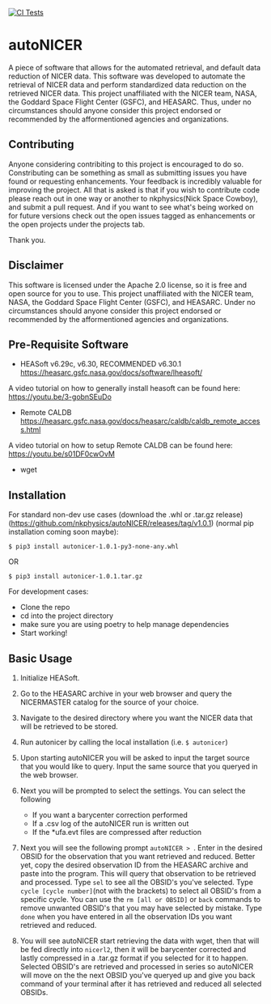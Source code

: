[![CI Tests](https://github.com/nkphysics/autoNICER/actions/workflows/ci.yaml/badge.svg?branch=master)](https://github.com/nkphysics/autoNICER/actions/workflows/ci.yaml)
# autoNICER
A piece of software that allows for the automated retrieval, and default data reduction of NICER data. This software was developed to automate the retrieval of NICER data and perform standardized data reduction on the retrieved NICER data. 
This project unaffiliated with the NICER team, NASA, the Goddard Space Flight Center (GSFC), and HEASARC. Thus, under no circumstances should anyone consider this project endorsed or recommended by the afformentioned agencies and organizations.

## Contributing
Anyone considering contribiting to this project is encouraged to do so.
Constributing can be something as small as submitting issues you have found or requesting enhancements. Your feedback is incredibly valuable for improving the project.
All that is asked is that if you wish to contribute code please reach out in one way or another to nkphysics(Nick Space Cowboy), and submit a pull request.
And if you want to see what's being worked on for future versions check out the open issues tagged as enhancements or the open projects under the projects tab.

Thank you. 

## Disclaimer
This software is licensed under the Apache 2.0 license, so it is free and open source for you to use.
This project unaffiliated with the NICER team, NASA, the Goddard Space Flight Center (GSFC), and HEASARC. Under no circumstances should anyone consider this project endorsed or recommended by the afformentioned agencies and organizations.

## Pre-Requisite Software
- HEASoft v6.29c, v6.30, RECOMMENDED v6.30.1 <https://heasarc.gsfc.nasa.gov/docs/software/lheasoft/>

A video tutorial on how to generally install heasoft can be found here: <https://youtu.be/3-gobnSEuDo>
- Remote CALDB <https://heasarc.gsfc.nasa.gov/docs/heasarc/caldb/caldb_remote_access.html>

A video tutorial on how to setup Remote CALDB can be found here: <https://youtu.be/s01DF0cwOvM>
- wget

## Installation

For standard non-dev use cases (download the .whl or .tar.gz release)(https://github.com/nkphysics/autoNICER/releases/tag/v1.0.1) (normal pip installation coming soon maybe):

	$ pip3 install autonicer-1.0.1-py3-none-any.whl

OR

	$ pip3 install autonicer-1.0.1.tar.gz

For development cases:
- Clone the repo
- cd into the project directory
- make sure you are using poetry to help manage dependencies
- Start working!

## Basic Usage

1. Initialize HEASoft.

2. Go to the HEASARC archive in your web browser and query the NICERMASTER catalog for the source of your choice.

2. Navigate to the desired directory where you want the NICER data that will be retrieved to be stored.

3. Run autonicer by calling the local installation (i.e. `$ autonicer`)
	
4. Upon starting autoNICER you will be asked to input the target source that you would like to query. Input the same source that you queryed in the web browser.

5. Next you will be prompted to select the settings. You can select the following
	- If you want a barycenter correction performed
	- If a .csv log of the autoNICER run is written out
	- If the *ufa.evt files are compressed after reduction

6. Next you will see the following prompt `autoNICER > `. Enter in the desired OBSID for the observation that you want retrieved and reduced. Better yet, copy the desired observation ID from the HEASARC archive and paste into the program. This will query that observation to be retrieved and processed. Type `sel` to see all the OBSID's you've selected. Type `cycle [cycle number]`(not with the brackets) to select all OBSID's from a specific cycle. You can use the `rm [all or OBSID]` or `back` commands to remove unwanted OBSID's that you may have selected by mistake. Type `done` when you have entered in all the observation IDs you want retrieved and reduced.
	
7. You will see autoNICER start retrieving the data with wget, then that will be fed directly into `nicerl2`, then it will be barycenter corrected and lastly compressed in a .tar.gz format if you selected for it to happen. Selected OBSID's are retrieved and processed in series so autoNICER will move on the the next OBSID you've queryed up and give you back command of your terminal after it has retrieved and reduced all selected OBSIDs.
